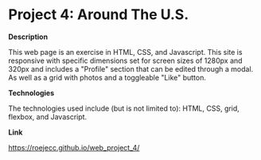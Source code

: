 # Project 4: Around The U.S.

**Description**

This web page is an exercise in HTML, CSS, and Javascript. This site is responsive with specific dimensions set for screen sizes of 1280px and 320px and includes a "Profile" section that can be edited through a modal. As well as a grid with photos and a toggleable "Like" button.

**Technologies**

The technologies used include (but is not limited to): HTML, CSS, grid, flexbox, and Javascript.

**Link**

https://roejecc.github.io/web_project_4/
